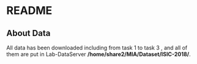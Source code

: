 # README
## About Data
All data has been downloaded including from task 1 to task 3 , and all of them 
are put in Lab-DataServer **/home/share2/MIA/Dataset/ISIC-2018/**. 
